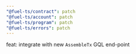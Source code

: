 ```yaml
---
"@fuel-ts/contract": patch
"@fuel-ts/account": patch
"@fuel-ts/program": patch
"@fuel-ts/errors": patch
---
```


feat: integrate with new `AssembleTx` GQL end-point
